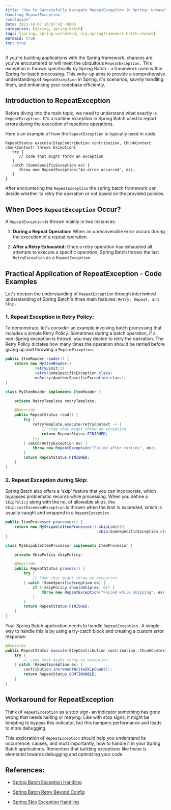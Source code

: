```yaml
---
title: "How to Successfully Navigate RepeatException in Spring: Unraveling the Mystery with Code Examples
Handling RepeatException
Conclusion"
date: 2023-10-07 16:07:43 -0000
categories: [Spring, spring-batch]
tags: [spring, spring-unchecked, org.springframework.batch.repeat]
mermaid: true
toc: true
---
```


If you're building applications with the Spring framework, chances are you've encountered or will meet the ubiquitous `RepeatException.` This exception is thrown specifically by Spring Batch - a framework used within Spring for batch processing. This write-up aims to provide a comprehensive understanding of `RepeatException` in Spring, it's scenarios, savvily handling them, and enhancing your codebase efficiently.

## Introduction to RepeatException
Before diving into the main topic, we need to understand what exactly is `RepeatException.` It's a runtime exception in Spring Batch used to report errors during the execution of repetitive operations.

Here's an example of how the `RepeatException` is typically used in code:
```
RepeatStatus execute(StepContribution contribution, ChunkContext chunkContext) throws Exception{
   try {
      // code that might throw an exception
   } 
   catch (SomeSpecificException ex) {
      throw new RepeatException("An error occurred", ex);
   }
}
```
After encountering the `RepeatException` the spring batch framework can decide whether to retry the operation or not based on the provided policies.

## When Does `RepeatException` Occur?

A `RepeatException` is thrown mainly in two instances:

1. **During a Repeat Operation:** When an unrecoverable error occurs during the execution of a repeat operation.

2. **After a Retry Exhausted:** Once a retry operation has exhausted all attempts to execute a specific operation, Spring Batch throws the last `RetryException` as a `RepeatException`.

## Practical Application of RepeatException - Code Examples

Let's deepen the understanding of `RepeatException` through intertwined understanding of Spring Batch's three main features: `Retry, Repeat, and Skip.`

### 1. Repeat Exception in Retry Policy:

To demonstrate, let's consider an example involving batch processing that includes a simple Retry Policy. Sometimes during a batch operation, if a non-Spring exception is thrown, you may decide to retry the operation. The Retry Policy dictates how many times the operation should be retried before giving up and throwing a `RepeatException`.

```java
public ItemReader reader() {
    return new MyItemReader()
            .retryLimit(3)
            .retry(SomeSpecificException.class)
            .noRetry(AnotherSpecificException.class);
}

class MyItemReader implements ItemReader {

    private RetryTemplate retryTemplate;

    @Override
    public RepeatStatus read() {
        try {
            retryTemplate.execute(retryContext -> {
                // code that might throw an exception
                return RepeatStatus.FINISHED;
            });
        } catch(RetryException ex) {
            throw new RepeatException("Failed after retries", ex);
        }
        return RepeatStatus.FINISHED;
    }
}
```
### 2. Repeat Exception during Skip:
Spring Batch also offers a 'skip' feature that you can incorporate, which bypasses problematic records while processing. When you define a `SkipPolicy` along with the no. of allowable skips, the `SkipLimitExceededException` is thrown when the limit is exceeded, which is usually caught and wrapped in a `RepeatException.`

```java
public ItemProcessor processor() {
    return new MySkipableItemProcessor().skipLimit(5)
                                        .skip(SomeSpecificException.class);
}

class MySkipableItemProcessor implements ItemProcessor {

    private SkipPolicy skipPolicy;

    @Override
    public RepeatStatus process() {
        try {
            // Code that might throw an exception
        } catch (SomeSpecificException ex) {
            if (!skipPolicy.shouldSkip(ex, 0)) {
                throw new RepeatException("Failed while skipping", ex);
            }
        }
        return RepeatStatus.FINISHED;
    }
}
```

Your Spring Batch application needs to handle `RepeatException.` A simple way to handle this is by using a try-catch block and creating a custom error response:

```java
@Override
public RepeatStatus execute(StepContribution contribution, ChunkContext chunkContext) {
    try {
        // code that might throw an exception
    } catch (RepeatException ex) {
        contribution.incrementWriteSkipCount();
        return RepeatStatus.CONTINUABLE;
    }
}
```
## Workaround for RepeatException

Think of `RepeatException` as a stop sign- an indicator something has gone wrong that needs halting or retrying. Like with stop signs, it might be tempting to bypass this indicator, but this hampers performance and leads to more debugging.


This exploration of `RepeatException` should help you understand its occurrence, causes, and most importantly, how to handle it in your Spring Batch applications. Remember that tackling exceptions like these is elemental towards debugging and optimizing your code.

## References:

- [Spring Batch Exception Handling](https://docs.spring.io/spring-batch/docs/current/reference/html/step.html#exception-handling)

- [Spring Batch Retry Beyond Config](https://docs.spring.io/spring-batch/docs/current/reference/html/retry.html)

- [Spring Skip Exception Handling](https://www.baeldung.com/spring-batch-skip-exception)
